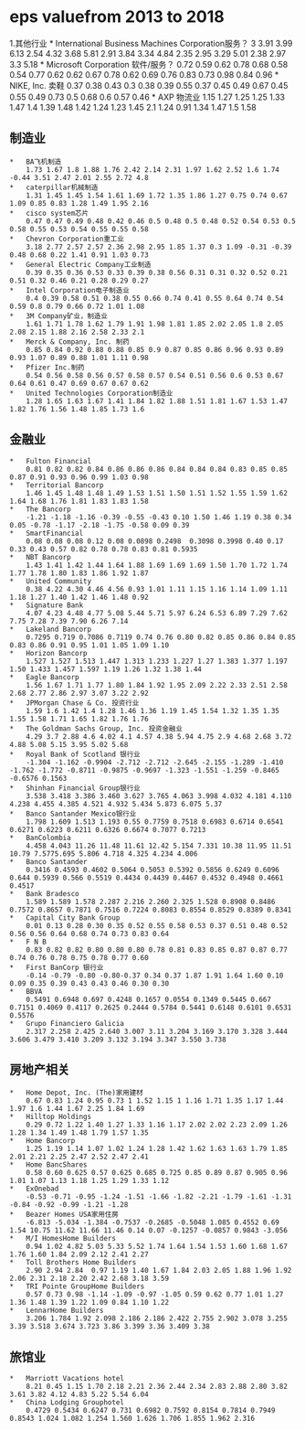 # eps valuefrom 2013 to 2018

1.其他行业
	*   International Business Machines Corporation服务？
		3 3.91 3.99 6.13 2.54 4.32 3.68 5.81 2.91 3.84 3.34 4.84 2.35 2.95 3.29 5.01 2.38 2.97 3.3 5.18
	*   Microsoft Corporation 软件/服务？
		0.72 0.59 0.62 0.78 0.68 0.58 0.54 0.77 0.62 0.62 0.67 0.78 0.62 0.69 0.76 0.83 0.73 0.98 0.84 0.96
	*   NIKE, Inc. 卖鞋
		0.37 0.38 0.43 0.3 0.38 0.39 0.55 0.37 0.45 0.49 0.67 0.45 0.55 0.49 0.73 0.5 0.68 0.6 0.57 0.46
	*   AXP 物流业
		1.15 1.27 1.25 1.25 1.33 1.47 1.4 1.39 1.48 1.42 1.24 1.23 1.45 2.1 1.24 0.91 1.34 1.47 1.5 1.58

## 制造业
	*	BA飞机制造
		1.73 1.67 1.8 1.88 1.76 2.42 2.14 2.31 1.97 1.62 2.52 1.6 1.74 -0.44 3.51 2.47 2.01 2.55 2.72 4.8
	*	caterpillar机械制造
		1.31 1.45 1.45 1.54 1.61 1.69 1.72 1.35 1.86 1.27 0.75 0.74 0.67 1.09 0.85 0.83 1.28 1.49 1.95 2.16
	*	cisco system芯片
		0.47 0.47 0.49 0.48 0.42 0.46 0.5 0.48 0.5 0.48 0.52 0.54 0.53 0.5 0.58 0.55 0.53 0.54 0.55 0.55 0.58
	*	Chevron Corporation重工业
		3.18 2.77 2.57 2.57 2.36 2.98 2.95 1.85 1.37 0.3 1.09 -0.31 -0.39 0.48 0.68 0.22 1.41 0.91 1.03 0.73
	*	General Electric Company工业制造
		0.39 0.35 0.36 0.53 0.33 0.39 0.38 0.56 0.31 0.31 0.32 0.52 0.21 0.51 0.32 0.46 0.21 0.28 0.29 0.27
	*	Intel Corporation电子制造业
		0.4 0.39 0.58 0.51 0.38 0.55 0.66 0.74 0.41 0.55 0.64 0.74 0.54 0.59 0.8 0.79 0.66 0.72 1.01 1.08
	*	3M Company矿业，制造业
		1.61 1.71 1.78 1.62 1.79 1.91 1.98 1.81 1.85 2.02 2.05 1.8 2.05 2.08 2.15 1.88 2.16 2.58 2.33 2.1
	*	Merck & Company, Inc. 制药
		0.85 0.84 0.92 0.88 0.88 0.85 0.9 0.87 0.85 0.86 0.96 0.93 0.89 0.93 1.07 0.89 0.88 1.01 1.11 0.98
	*	Pfizer Inc.制药
		0.54 0.56 0.58 0.56 0.57 0.58 0.57 0.54 0.51 0.56 0.6 0.53 0.67 0.64 0.61 0.47 0.69 0.67 0.67 0.62
	*	United Technologies Corporation制造业
		1.28 1.65 1.63 1.67 1.41 1.84 1.82 1.88 1.51 1.81 1.67 1.53 1.47 1.82 1.76 1.56 1.48 1.85 1.73 1.6

## 金融业
	*	Fulton Financial
		0.81 0.82 0.82 0.84 0.86 0.86 0.86 0.84 0.84 0.84 0.83 0.85 0.85 0.87 0.91 0.93 0.96 0.99 1.03 0.98 
	*	Territorial Bancorp	
		1.46 1.45 1.48 1.48 1.49 1.53 1.51 1.50 1.51 1.52 1.55 1.59 1.62 1.64 1.68 1.76 1.81 1.83 1.83 1.58
	*	The Bancorp
		-1.21 -1.18 -1.16 -0.39 -0.55 -0.43 0.10 1.50 1.46 1.19 0.38 0.34 0.05 -0.78 -1.17 -2.18 -1.75 -0.58 0.09 0.39
	*	SmartFinancial
		0.08 0.08 0.08 0.12 0.08 0.0898 0.2498 	0.3098 0.3998 0.40 0.17 0.33 0.43 0.57 0.82 0.78 0.78 0.83 0.81 0.5935
	*	NBT Bancorp
		1.43 1.41 1.42 1.44 1.64 1.88 1.69 1.69 1.69 1.50 1.70 1.72 1.74 1.77 1.78 1.80 1.83 1.86 1.92 1.87
	*	United Community
		0.38 4.22 4.30 4.46 4.56 0.93 1.01 1.11 1.15 1.16 1.14 1.09 1.11 1.18 1.27 1.40 1.42 1.46 1.48 0.92
	*	Signature Bank
		4.07 4.23 4.48 4.77 5.08 5.44 5.71 5.97 6.24 6.53 6.89 7.29 7.62 7.75 7.28 7.39 7.90 6.26 7.14
	*	Lakeland Bancorp
		0.7295 0.719 0.7086 0.7119 0.74 0.76 0.80 0.82 0.85 0.86 0.84 0.85 0.83 0.86 0.91 0.95 1.01 1.05 1.09 1.10
	*	Horizon Bancorp
		1.527 1.527 1.513 1.447 1.313 1.233 1.227 1.27 1.383 1.377 1.197 1.50 1.433 1.457 1.597 1.19 1.26 1.32 1.38 1.44
	*	Eagle Bancorp
		1.56 1.67 1.71 1.77 1.80 1.84 1.92 1.95 2.09 2.22 2.33 2.51 2.58 2.68 2.77 2.86 2.97 3.07 3.22 2.92
	*	JPMorgan Chase & Co. 投资行业
		1.59 1.6 1.42 1.4 1.28 1.46 1.36 1.19 1.45 1.54 1.32 1.35 1.35 1.55 1.58 1.71 1.65 1.82 1.76 1.76
	*	The Goldman Sachs Group, Inc. 投资金融业
		4.29 3.7 2.88 4.6 4.02 4.1 4.57 4.38 5.94 4.75 2.9 4.68 2.68 3.72 4.88 5.08 5.15 3.95 5.02 5.68
	*	Royal Bank of Scotland 银行业
		-1.304 -1.162 -0.9904 -2.712 -2.712 -2.645 -2.155 -1.289 -1.410 -1.762 -1.772 -0.8711 -0.9875 -0.9697 -1.323 -1.551 -1.259 -0.8465 -0.6576 0.1563
	*	Shinhan Financial Group银行业
		3.538 3.418 3.386 3.460 3.627 3.765 4.063 3.998 4.032 4.181 4.110 4.238 4.455 4.385 4.521 4.932 5.434 5.873 6.075 5.37
	*	Banco Santander Mexico银行业
		1.798 1.609 1.513 1.193 0.55 0.7759 0.7518 0.6983 0.6714 0.6541 0.6271 0.6223 0.6211 0.6326 0.6674 0.7077 0.7213
	*	BanColombia 
		4.458 4.043 11.26 11.48 11.61 12.42 5.154 7.331 10.38 11.95 11.51 10.79 7.5775.695 5.806 4.718 4.325 4.234 4.006
	*	Banco Santander
		0.3416 0.4593 0.4602 0.5064 0.5053 0.5392 0.5856 0.6249 0.6096 0.644 0.5939 0.566 0.5519 0.4434 0.4439 0.4467 0.4532 0.4948 0.4661 0.4517
	*	Bank Bradesco
		1.589 1.589 1.578 2.287 2.216 2.260 2.325 1.528 0.8908 0.8486 0.7572 0.8657 0.7871 0.7516 0.7224 0.8083 0.8554 0.8529 0.8389 0.8341
	*	Capital City Bank Group
		0.01 0.13 0.28 0.30 0.35 0.52 0.55 0.58 0.53 0.37 0.51 0.48 0.52 0.56 0.56 0.64 0.68 0.74 0.73 0.83 0.64
	*	F N B
		0.83 0.82 0.82 0.80 0.80 0.80 0.78 0.81 0.83 0.85 0.87 0.87 0.77 0.74 0.76 0.78 0.75 0.78 0.77 0.60
	*	First BanCorp 银行业
		-0.14 -0.79 -0.80 -0.80-0.37 0.34 0.37 1.87 1.91 1.64 1.60 0.10 0.09 0.35 0.39 0.43 0.43 0.46 0.30 0.30
	*	BBVA
		0.5491 0.6948 0.697 0.4248 0.1657 0.0554 0.1349 0.5445 0.667 0.7151 0.4069 0.4117 0.2625 0.2444 0.5784 0.5441 0.6148 0.6101 0.6531 0.5576
	*	Grupo Financiero Galicia
		2.317 2.258 2.425 2.640 3.007 3.11 3.204 3.169 3.170 3.328 3.444 3.606 3.479 3.410 3.209 3.132 3.194 3.347 3.550 3.738
## 房地产相关
	*	Home Depot, Inc. (The)家用建材
		0.67 0.83 1.24 0.95 0.73 1 1.52 1.15 1 1.16 1.71 1.35 1.17 1.44 1.97 1.6 1.44 1.67 2.25 1.84 1.69
	*	Hilltop Holdings
		0.29 0.72 1.22 1.40 1.27 1.33 1.16 1.17 2.02 2.02 2.23 2.09 1.26 1.28 1.34 1.49 1.48 1.79 1.57 1.35
	*	Home Bancorp
		1.25 1.19 1.14 1.07	1.02 1.24 1.28 1.42 1.62 1.63 1.63 1.79 1.85 2.01 2.21 2.25 2.47 2.52 2.47 2.41
	*	Home BancShares
		0.58 0.60 0.625 0.57 0.625 0.685 0.725 0.85 0.89 0.87 0.905 0.96 1.01 1.07 1.13 1.18 1.25 1.29 1.33 1.12
	*	ExOnebad 
		-0.53 -0.71 -0.95 -1.24 -1.51 -1.66 -1.82 -2.21 -1.79 -1.61 -1.31 -0.84 -0.92 -0.99 -1.21 -1.28
	*	Beazer Homes USA家用住房
		-6.813 -5.034 -1.384 -0.7537 -0.2685 -0.5048 1.085 0.4552 0.69 1.54 10.75 11.62 11.66 11.46 0.14 0.07 -0.1257 -0.0857 0.9843 -3.056 
	*	M/I HomesHome Builders 
		0.94 1.02 4.82 5.03 5.33 5.52 1.74 1.64 1.54 1.53 1.60 1.68 1.67 1.76 1.60 1.84 2.09 2.12 2.41 2.27
	*	Toll Brothers Home Builders
		2.90 2.94 2.84	0.97 1.19 1.40 1.67 1.84 2.03 2.05 1.88 1.96 1.92 2.06 2.31 2.18 2.20 2.42 2.68 3.18 3.59
	*	TRI Pointe GroupHome Builders
		0.57 0.73 0.98 -1.14 -1.09 -0.97 -1.05 0.59 0.62 0.77 1.01 1.27 1.36 1.48 1.39 1.22 1.09 0.84 1.10 1.22
	*	LennarHome Builders
		3.206 1.784 1.92 2.098 2.186 2.186 2.422 2.755 2.902 3.078 3.255 3.39 3.518 3.674 3.723 3.86 3.399 3.36 3.409 3.38

## 旅馆业
	*	Marriott Vacations hotel
		8.21 0.45 1.15 1.70 2.18 2.21 2.36 2.44 2.34 2.83 2.88 2.80 3.82 3.61 3.82 4.12 4.83 5.22 5.54 6.04
	*	China Lodging Grouphotel 
		0.4729 0.5434 0.6247 0.731 0.6982 0.7592 0.8154 0.7814 0.7949 0.8543 1.024 1.082 1.254 1.560 1.626 1.706 1.855 1.962 2.316
	
	
	
	

	
	
	
	
	
	

	
 
	
	
	
	
	
	
	
	
	
	
	
	
	
	
	
	
	
 	 
	
	
	
	
	
	
	
	
	
	
	
	

	
	
	
	
	
	
	
	
	

	
	
	

	

	
	
	

	

	

	

	
	
	
	
	
	
	
	

	


	
	
	
	
	
	
	
	
	
	
	
	
	






	

	
	
	
	

	
	
	
	
	
	
		

	
	
	
	
	
	
	
	
	
	
	
	
	
	
	
	



















	

	
	

	
	
	
	
	
	
	
	
	
	
	
	
	
	
	
	
	
	
	
	
	
	
	
	
	
	
	
	
	
	
	
	
	
	
	
	
	
	
	
	
	
	
	
	
	
	
	
	
	

	

	

	
	
	
	
	
	
	
	
	


	



















	
	
	
	
	
	
	
	
	
	
	
	
	
	
	
	
	














